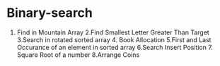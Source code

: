 # Binary-search
1. Find in Mountain Array 		2.Find Smallest Letter Greater Than Target 		     3.Search in rotated sorted array  		4. Book Allocation		    5.First and Last Occurance of an element in sorted array				    6.Search Insert Position					      7. Square Root of a number     8.Arrange Coins                                                
